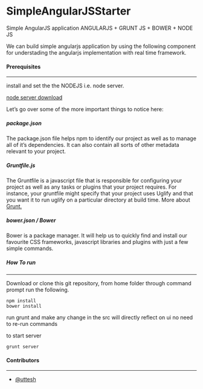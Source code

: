 SimpleAngularJSStarter
======================

Simple AngularJS application ANGULARJS + GRUNT JS + BOWER + NODE JS

We can build simple angularjs application by using the following component for understading the angularjs implementation with real time framework.

<h4>Prerequisites</h4>
<hr/>

install and set the the NODEJS i.e. node server.

 <a  href="http://nodejs.org/">node server download</a>
 
 Let’s go over some of the more important things to notice here:
 
 <h5>package.json</h5>
 The package.json file helps npm to identify our project as well as to manage all of it’s dependencies. It can also contain all sorts of other metadata relevant to your project.
 
 <h5>Gruntfile.js</h5>
 The Gruntfile is a javascript file that is responsible for configuring your project as well as any tasks or plugins that your project requires. For instance, your gruntfile might specify that your project uses Uglify and that you want it to run uglify on a particular directory at build time. More about <a href="http://gruntjs.com/">Grunt.</a>
 
 <h5>bower.json / Bower</h5>
Bower is a package manager. It will help us to quickly find and install our favourite CSS frameworks, javascript libraries and plugins with just a few simple commands.

<h5>How To run</h5>
<hr/>
Download or clone this git repository, from home folder through command prompt run the following.

```
npm install 
bower install
```
run grunt and make any change in the src will directly reflect on ui no need to re-run commands

to start server

```
grunt server

```
<h4>Contributors</h4>
<hr/>

* [@uttesh](https://twitter.com/uttesh)
 
 
